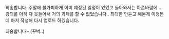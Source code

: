 
죄송합니다. 주말에 불가피하게 이미 예정된 일정이 있었고 돌아와서는 아픈바람에....
강의롤 아직 다 못들어서 거의 과제를 할 수 없었습니다.. 최대한 안듣고 해본게 이정돈데
마저 작성해 다시 업로드 하겠습니다. 

죄송합니다~ (꾸벅..)
